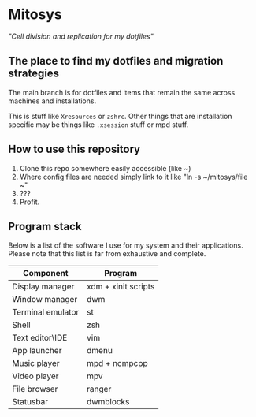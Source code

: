 # Mitosys #

_"Cell division and replication for my dotfiles"_

## The place to find my dotfiles and migration strategies ##

The main branch is for dotfiles and items that remain the same across machines and installations.

This is stuff like `Xresources` or `zshrc`. Other things that are installation specific may be things like `.xsession` stuff or mpd stuff.

## How to use this repository ##

1. Clone this repo somewhere easily accessible (like ~)
2. Where config files are needed simply link to it like "ln -s ~/mitosys/file ~"
3. ???
4. Profit.

## Program stack ##

Below is a list of the software I use for my system and their applications.
Please note that this list is far from exhaustive and complete.

| Component         | Program             |
|-------------------|---------------------|
| Display manager   | xdm + xinit scripts |
| Window manager    | dwm                 |
| Terminal emulator | st                  |
| Shell             | zsh                 |
| Text editor\IDE   | vim                 |
| App launcher      | dmenu               |
| Music player      | mpd + ncmpcpp       |
| Video player      | mpv                 |
| File browser      | ranger              |
| Statusbar         | dwmblocks           |

